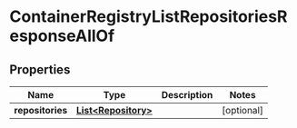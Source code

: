 

# ContainerRegistryListRepositoriesResponseAllOf


## Properties

| Name | Type | Description | Notes |
|------------ | ------------- | ------------- | -------------|
|**repositories** | [**List&lt;Repository&gt;**](Repository.md) |  |  [optional] |



